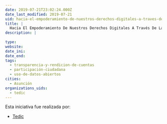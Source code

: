 ```yaml
---
date: 2019-07-21T23:02:24.000Z
date_last_modified: 2019-07-21
uid: hacia-el-empoderamiento-de-nuestros-derechos-digitales-a-traves-de-la-participacion-ciudadana-y-el-debate-publico
title: |
  Hacia El Empoderamiento De Nuestros Derechos Digitales A Través De La Participación Ciudadana Y El Debate Público.
description: |
  
type: 
website: 
date_ini: 
date_end: 
tags:
  - transparencia-y-rendicion-de-cuentas
  - participación-ciudadana
  - uso-de-datos-abiertos
cities: 
  - Asunción
organizations_uids:
  - tedic
---
```


Esta iniciativa fue realizada por:

- [Tedic](/organizaciones/tedic)
